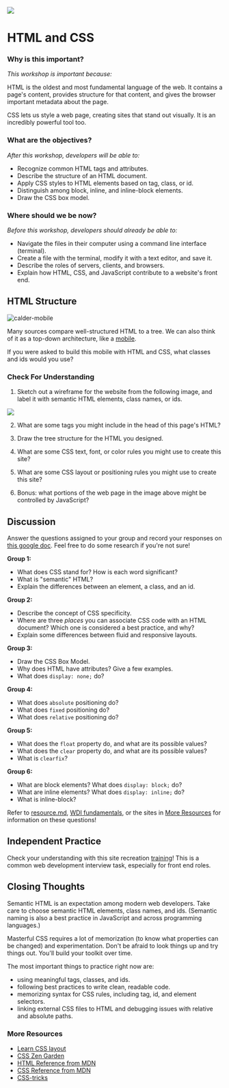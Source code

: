<!--
Creator: SF WDI team - editing by Cory Fauver
Market: SF
-->

![](https://ga-dash.s3.amazonaws.com/production/assets/logo-9f88ae6c9c3871690e33280fcf557f33.png)

# HTML and CSS

### Why is this important?
<!-- framing the "why" in big-picture/real world examples -->
*This workshop is important because:*

HTML is the oldest and most fundamental language of the web.  It contains a page's content, provides structure for that content, and gives the browser important metadata about the page.

CSS lets us style a web page, creating sites that stand out visually. It is an incredibly powerful tool too.

### What are the objectives?
<!-- specific/measurable goal for students to achieve -->
*After this workshop, developers will be able to:*

- Recognize common HTML tags and attributes.
- Describe the structure of an HTML document.
- Apply CSS styles to HTML elements based on tag, class, or id.
- Distinguish among block, inline, and inline-block elements.
- Draw the CSS box model.

### Where should we be now?
<!-- call out the skills that are prerequisites -->
*Before this workshop, developers should already be able to:*

- Navigate the files in their computer using a command line interface (terminal).
- Create a file with the terminal, modify it with a text editor, and save it.
- Describe the roles of servers, clients, and browsers.
- Explain how HTML, CSS, and JavaScript contribute to a website's front end.

## HTML Structure

![calder-mobile](https://cloud.githubusercontent.com/assets/7833470/10673045/8edabf9c-78a8-11e5-9c61-5587d2389da9.jpg)

Many sources compare well-structured HTML to a tree. We can also think of it as a top-down architecture, like a [mobile](https://en.wikipedia.org/wiki/Mobile_(sculpture)).

If you were asked to build this mobile with HTML and CSS, what classes and ids would you use?

### Check For Understanding

1. Sketch out a wireframe for the website from the following image, and label it with semantic HTML elements, class names, or ids.

  ![](https://cloud.githubusercontent.com/assets/3254910/17682332/b2c259dc-62ff-11e6-9fdd-7bd0bb620ba9.png)

2. What are some tags you might include in the head of this page's HTML?

3. Draw the tree structure for the HTML you designed.

4. What are some CSS text, font, or color rules you might use to create this site?

5. What are some CSS layout or positioning rules you might use to create this site?

4. Bonus: what portions of the web page in the image above might be controlled by JavaScript?


## Discussion

Answer the questions assigned to your group and record your responses on [this google doc](https://docs.google.com/document/d/1EeXEKl-14EH9PbtB1_93NHaVzqVlbPmI8u4dppBcfwk/edit?usp=sharing). Feel free to do some research if you're not sure!

**Group 1:**
* What does CSS stand for? How is each word significant?
* What is "semantic" HTML?
* Explain the differences between an element, a class, and an id.

**Group 2:**
* Describe the concept of CSS specificity.
* Where are three *places* you can associate CSS code with an HTML document? Which one is considered a best practice, and why?
* Explain some differences between fluid and responsive layouts.

**Group 3:**
* Draw the CSS Box Model.
* Why does HTML have attributes?  Give a few examples.
* What does `display: none;` do?

**Group 4:**

* What does `absolute` positioning do?
* What does `fixed` positioning do?
* What does `relative` positioning do?

**Group 5:**

* What does the `float` property do, and what are its possible values?
* What does the `clear` property do, and what are its possible values?
* What is `clearfix`?

**Group 6:**

* What are block elements? What does `display: block;` do?
* What are inline elements? What does `display: inline;`  do?
* What is inline-block?

Refer to [resource.md](resource.md), [WDI fundamentals](http://fundamentals.generalassemb.ly/), or the sites in [More Resources](#more-resources) for information on these questions!

## Independent Practice

Check your understanding with this site recreation [training](https://github.com/sf-wdi-34/site-recreation)!  This is a common web development interview task, especially for front end roles.


## Closing Thoughts

Semantic HTML is an expectation among modern web developers. Take care to choose semantic HTML elements, class names, and ids. (Semantic naming is also a best practice in JavaScript and across programming languages.)

Masterful CSS requires a lot of memorization (to know what properties can be changed) and experimentation. Don't be afraid to look things up and try things out. You'll build your toolkit over time.  

The most important things to practice right now are:

- using meaningful tags, classes, and ids.
- following best practices to write clean, readable code.
- memorizing syntax for CSS rules, including tag, id, and element selectors.  
- linking external CSS files to HTML and debugging issues with relative and absolute paths.


### More Resources

* [Learn CSS layout](http://learnlayout.com/)
* [CSS Zen Garden](http://www.csszengarden.com/)
* [HTML Reference from MDN](https://developer.mozilla.org/en-US/docs/Web/HTML)
* [CSS Reference from MDN](https://developer.mozilla.org/en-US/docs/Web/CSS)
* [CSS-tricks](https://css-tricks.com/)
